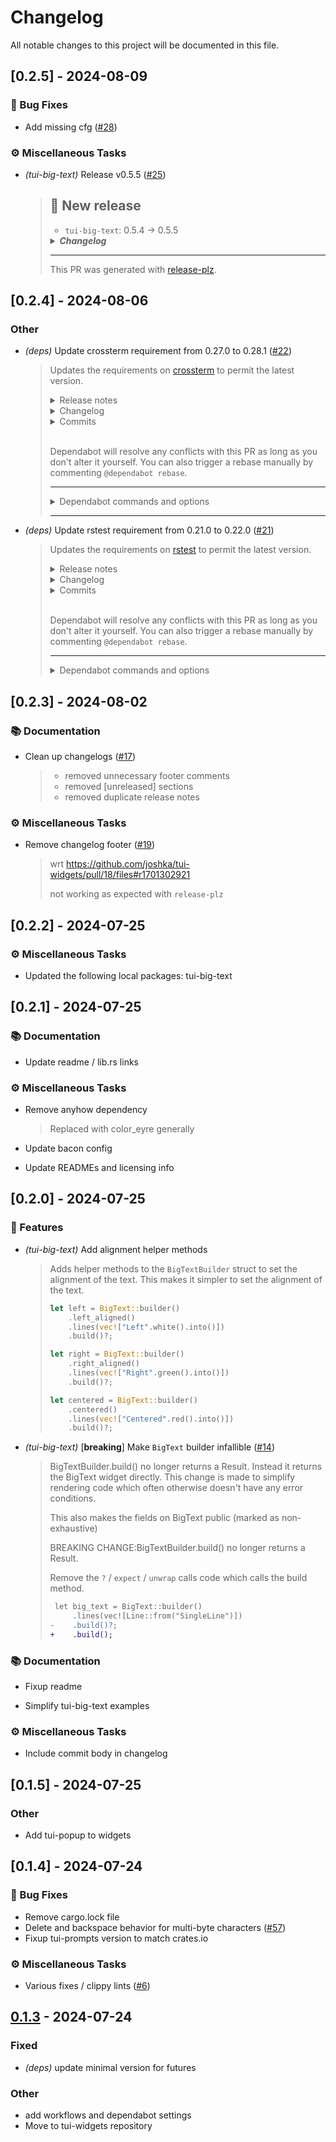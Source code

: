 # Changelog

All notable changes to this project will be documented in this file.

## [0.2.5] - 2024-08-09

### 🐛 Bug Fixes

- Add missing cfg ([#28](https://github.com/joshka/tui-widgets/pull/28))

### ⚙️ Miscellaneous Tasks

- *(tui-big-text)* Release v0.5.5 ([#25](https://github.com/joshka/tui-widgets/pull/25))
  > ## 🤖 New release
  > * `tui-big-text`: 0.5.4 -> 0.5.5
  >
  > <details><summary><i><b>Changelog</b></i></summary><p>
  >
  > ## `tui-big-text`
  > <blockquote>
  >
  > ## [0.5.5] - 2024-08-09
  >
  > ### 🐛 Bug Fixes
  >
  > - Update to ratatui 0.28
  > ([[#24](https://github.com/joshka/tui-widgets/pull/24)](https://github.com/joshka/tui-widgets/pull/24))
  > > Note that for projects that rely on crossterm, Ratatui 0.28.0 now
  > relies internally on Crossterm 0.28.0.
  > > Ratatui release notes highlights: https://ratatui.rs/highlights/v028/
  > > See https://github.com/ratatui-org/ratatui/issues/1298 for notes about
  > crossterm compatibility
  > </blockquote>
  >
  >
  > </p></details>
  >
  > ---
  > This PR was generated with
  > [release-plz](https://github.com/MarcoIeni/release-plz/).

## [0.2.4] - 2024-08-06

### Other

- *(deps)* Update crossterm requirement from 0.27.0 to 0.28.1 ([#22](https://github.com/joshka/tui-widgets/pull/22))
  > Updates the requirements on
  > [crossterm](https://github.com/crossterm-rs/crossterm) to permit the
  > latest version.
  > <details>
  > <summary>Release notes</summary>
  > <p><em>Sourced from <a
  > href="https://github.com/crossterm-rs/crossterm/releases">crossterm's
  > releases</a>.</em></p>
  > <blockquote>
  > <h2>0.27.0</h2>
  > <h1>Version 0.27</h1>
  > <h2>Added ⭐</h2>
  > <ul>
  > <li>Add <code>NO_COLOR</code> support (<a
  > href="https://no-color.org/">https://no-color.org/</a>)</li>
  > <li>Add option to force overwrite <code>NO_COLOR</code> (<a
  > href="https://redirect.github.com/crossterm-rs/crossterm/issues/802">[#802](https://github.com/joshka/tui-widgets/pull/802)</a>)</li>
  > <li>Add support for scroll left/right events on windows and unix systems
  > (<a
  > href="https://redirect.github.com/crossterm-rs/crossterm/issues/788">[#788](https://github.com/joshka/tui-widgets/pull/788)</a>).</li>
  > <li>Add <code>window_size</code> function to fetch pixel width/height of
  > screen for more sophisticated rendering in terminals.</li>
  > <li>Add support for deserializing hex color strings to `Color`` e.g
  > #fffff.</li>
  > </ul>
  > <h2>Changes</h2>
  > <ul>
  > <li>Make the events module an optional feature <code>events</code> (to
  > make crossterm more lightweight) (<a
  > href="https://redirect.github.com/crossterm-rs/crossterm/issues/776">[#776](https://github.com/joshka/tui-widgets/pull/776)</a>)</li>
  > </ul>
  > <h2>Breaking ⚠️</h2>
  > <ul>
  > <li>Set minimum rustc version to 1.58 (<a
  > href="https://redirect.github.com/crossterm-rs/crossterm/issues/798">[#798](https://github.com/joshka/tui-widgets/pull/798)</a>)</li>
  > <li>Change all error types to <code>std::io::Result</code> (<a
  > href="https://redirect.github.com/crossterm-rs/crossterm/issues/765">[#765](https://github.com/joshka/tui-widgets/pull/765)</a>)</li>
  > </ul>
  > <p><a href="https://github.com/Gronis"><code>@​Gronis</code></a>, <a
  > href="https://github.com/kevin-vigor"><code>@​kevin-vigor</code></a>, <a
  > href="https://github.com/Wilfred"><code>@​Wilfred</code></a>, <a
  > href="https://github.com/benjajaja"><code>@​benjajaja</code></a>, <a
  > href="https://github.com/blt-r"><code>@​blt-r</code></a>, <a
  > href="https://github.com/Piturnah"><code>@​Piturnah</code></a>, <a
  > href="https://github.com/kdheepak"><code>@​kdheepak</code></a>, <a
  > href="https://github.com/DeathVenom54"><code>@​DeathVenom54</code></a>,
  > <a href="https://github.com/senekor"><code>@​senekor</code></a>, <a
  > href="https://github.com/joseluis"><code>@​joseluis</code></a>, <a
  > href="https://github.com/gibbz00"><code>@​gibbz00</code></a>, <a
  > href="https://github.com/lesleyrs"><code>@​lesleyrs</code></a>, <a
  > href="https://github.com/jhartzell42"><code>@​jhartzell42</code></a></p>
  > </blockquote>
  > </details>
  > <details>
  > <summary>Changelog</summary>
  > <p><em>Sourced from <a
  > href="https://github.com/crossterm-rs/crossterm/blob/master/CHANGELOG.md">crossterm's
  > changelog</a>.</em></p>
  > <blockquote>
  > <h1>Unreleased</h1>
  > <h1>Version 0.28.1</h1>
  > <h2>Fixed 🐛</h2>
  > <ul>
  > <li>Fix broken build on linux when using <code>use-dev-tty</code> with
  > (<a
  > href="https://redirect.github.com/crossterm-rs/crossterm/issues/906">[#906](https://github.com/joshka/tui-widgets/pull/906)</a>)</li>
  > </ul>
  > <h2>Breaking ⚠️</h2>
  > <ul>
  > <li>Fix desync with mio and signalhook between repo and published crate.
  > (upgrade to mio 1.0)</li>
  > </ul>
  > <h1>Version 0.28</h1>
  > <h2>Added ⭐</h2>
  > <ul>
  > <li>Capture double click mouse events on windows (<a
  > href="https://redirect.github.com/crossterm-rs/crossterm/issues/826">[#826](https://github.com/joshka/tui-widgets/pull/826)</a>)</li>
  > <li>(De)serialize Reset color (<a
  > href="https://redirect.github.com/crossterm-rs/crossterm/issues/824">[#824](https://github.com/joshka/tui-widgets/pull/824)</a>)</li>
  > <li>Add functions to allow constructing <code>Attributes</code> in a
  > const context (<a
  > href="https://redirect.github.com/crossterm-rs/crossterm/issues/817">[#817](https://github.com/joshka/tui-widgets/pull/817)</a>)</li>
  > <li>Implement <code>Display</code> for <code>KeyCode</code> and
  > <code>KeyModifiers</code> (<a
  > href="https://redirect.github.com/crossterm-rs/crossterm/issues/862">[#862](https://github.com/joshka/tui-widgets/pull/862)</a>)</li>
  > </ul>
  > <h2>Changed ⚙️</h2>
  > <ul>
  > <li>Use Rustix by default instead of libc. Libc can be re-enabled if
  > necessary with the <code>libc</code> feature flag (<a
  > href="https://redirect.github.com/crossterm-rs/crossterm/issues/892">[#892](https://github.com/joshka/tui-widgets/pull/892)</a>)</li>
  > <li><code>FileDesc</code> now requires a lifetime annotation.</li>
  > <li>Improve available color detection (<a
  > href="https://redirect.github.com/crossterm-rs/crossterm/issues/885">[#885](https://github.com/joshka/tui-widgets/pull/885)</a>)</li>
  > <li>Speed up <code>SetColors</code> by ~15-25% (<a
  > href="https://redirect.github.com/crossterm-rs/crossterm/issues/879">[#879](https://github.com/joshka/tui-widgets/pull/879)</a>)</li>
  > <li>Remove unsafe and unnecessary size argument from
  > <code>FileDesc::read()</code> (<a
  > href="https://redirect.github.com/crossterm-rs/crossterm/issues/821">[#821](https://github.com/joshka/tui-widgets/pull/821)</a>)</li>
  > </ul>
  > <h2>Breaking ⚠️</h2>
  > <ul>
  > <li>Fix duplicate bit masks for caps lock and num lock (<a
  > href="https://redirect.github.com/crossterm-rs/crossterm/issues/863">[#863](https://github.com/joshka/tui-widgets/pull/863)</a>).
  > This breaks serialization of <code>KeyEventState</code></li>
  > </ul>
  > <h1>Version 0.27.1</h1>
  > <h2>Added ⭐</h2>
  > <ul>
  > <li>Add support for (de)serializing <code>Reset</code>
  > <code>Color</code></li>
  > </ul>
  > <h1>Version 0.27</h1>
  > <h2>Added ⭐</h2>
  > <ul>
  > <li>Add <code>NO_COLOR</code> support (<a
  > href="https://no-color.org/">https://no-color.org/</a>)</li>
  > <li>Add option to force overwrite <code>NO_COLOR</code> (<a
  > href="https://redirect.github.com/crossterm-rs/crossterm/issues/802">[#802](https://github.com/joshka/tui-widgets/pull/802)</a>)</li>
  > <li>Add support for scroll left/right events on windows and unix systems
  > (<a
  > href="https://redirect.github.com/crossterm-rs/crossterm/issues/788">[#788](https://github.com/joshka/tui-widgets/pull/788)</a>).</li>
  > <li>Add <code>window_size</code> function to fetch pixel width/height of
  > screen for more sophisticated rendering in terminals.</li>
  > <li>Add support for deserializing hex color strings to
  > <code>Color</code> e.g #fffff.</li>
  > </ul>
  > <h2>Changed ⚙️</h2>
  > <!-- raw HTML omitted -->
  > </blockquote>
  > <p>... (truncated)</p>
  > </details>
  > <details>
  > <summary>Commits</summary>
  > <ul>
  > <li>See full diff in <a
  > href="https://github.com/crossterm-rs/crossterm/compare/0.27.0...0.27.0">compare
  > view</a></li>
  > </ul>
  > </details>
  > <br />
  >
  >
  > Dependabot will resolve any conflicts with this PR as long as you don't
  > alter it yourself. You can also trigger a rebase manually by commenting
  > `@dependabot rebase`.
  >
  > [//]:# (dependabot-automerge-start)
  >
  > [//]:# (dependabot-automerge-end)
  >
  > ---
  >
  > <details>
  > <summary>Dependabot commands and options</summary>
  > <br />
  >
  > You can trigger Dependabot actions by commenting on this PR:
  > - `@dependabot rebase` will rebase this PR
  > - `@dependabot recreate` will recreate this PR, overwriting any edits
  > that have been made to it
  > - `@dependabot merge` will merge this PR after your CI passes on it
  > - `@dependabot squash and merge` will squash and merge this PR after
  > your CI passes on it
  > - `@dependabot cancel merge` will cancel a previously requested merge
  > and block automerging
  > - `@dependabot reopen` will reopen this PR if it is closed
  > - `@dependabot close` will close this PR and stop Dependabot recreating
  > it. You can achieve the same result by closing it manually
  > - `@dependabot show <dependency name> ignore conditions` will show all
  > of the ignore conditions of the specified dependency
  > - `@dependabot ignore this major version` will close this PR and stop
  > Dependabot creating any more for this major version (unless you reopen
  > the PR or upgrade to it yourself)
  > - `@dependabot ignore this minor version` will close this PR and stop
  > Dependabot creating any more for this minor version (unless you reopen
  > the PR or upgrade to it yourself)
  > - `@dependabot ignore this dependency` will close this PR and stop
  > Dependabot creating any more for this dependency (unless you reopen the
  > PR or upgrade to it yourself)
  >
  >
  > </details>
  >
  > ---------

- *(deps)* Update rstest requirement from 0.21.0 to 0.22.0 ([#21](https://github.com/joshka/tui-widgets/pull/21))
  > Updates the requirements on [rstest](https://github.com/la10736/rstest)
  > to permit the latest version.
  > <details>
  > <summary>Release notes</summary>
  > <p><em>Sourced from <a
  > href="https://github.com/la10736/rstest/releases">rstest's
  > releases</a>.</em></p>
  > <blockquote>
  > <h2>0.21.0</h2>
  > <p>Use <code>crate-name</code> feature to enable the crate rename
  > support (enabled by default)</p>
  > </blockquote>
  > </details>
  > <details>
  > <summary>Changelog</summary>
  > <p><em>Sourced from <a
  > href="https://github.com/la10736/rstest/blob/master/CHANGELOG.md">rstest's
  > changelog</a>.</em></p>
  > <blockquote>
  > <h2>[0.21.0] 2024/6/1</h2>
  > <h3>Changed</h3>
  > <ul>
  > <li>Add feature <code>crate-name</code> enabled by default to opt-in
  > crate rename
  > support. See <a
  > href="https://redirect.github.com/la10736/rstest/issues/258">[#258](https://github.com/joshka/tui-widgets/pull/258)</a></li>
  > </ul>
  > <h2>[0.20.0] 2024/5/30</h2>
  > <h3>Add</h3>
  > <ul>
  > <li>Implemented <code>#[by_ref]</code> attribute to take get a local
  > lifetime for test arguments.
  > See <a
  > href="https://redirect.github.com/la10736/rstest/issues/241">[#241](https://github.com/joshka/tui-widgets/pull/241)</a>
  > for more details. Thanks to
  > <a href="https://github.com/narpfel"><code>@​narpfel</code></a> for
  > suggesting it and useful discussions.</li>
  > <li>Support for import <code>rstest</code> with another name. See <a
  > href="https://redirect.github.com/la10736/rstest/issues/221">[#221](https://github.com/joshka/tui-widgets/pull/221)</a></li>
  > </ul>
  > <h3>Fixed</h3>
  > <ul>
  > <li>Don't remove Lifetimes from test function if any. See <a
  > href="https://redirect.github.com/la10736/rstest/issues/230">[#230](https://github.com/joshka/tui-widgets/pull/230)</a>
  > <a href="https://redirect.github.com/la10736/rstest/issues/241">[#241](https://github.com/joshka/tui-widgets/pull/241)</a>
  > for more details.</li>
  > <li><a
  > href="https://doc.rust-lang.org/std/path/struct.PathBuf.html"><code>PathBuf</code></a>
  > does no longer need to be
  > in scope when using <code>#[files]</code> (see <a
  > href="https://redirect.github.com/la10736/rstest/pull/242">[#242](https://github.com/joshka/tui-widgets/pull/242)</a>)</li>
  > <li><code>#[from(now::accept::also::path::for::fixture)]</code> See <a
  > href="https://redirect.github.com/la10736/rstest/issues/246">[#246](https://github.com/joshka/tui-widgets/pull/246)</a>
  > for more details</li>
  > </ul>
  > <h2>[0.19.0] 2024/4/9</h2>
  > <h3>Changed</h3>
  > <ul>
  > <li>Defined <code>rust-version</code> for each crate (see <a
  > href="https://redirect.github.com/la10736/rstest/issues/227">[#227](https://github.com/joshka/tui-widgets/pull/227)</a>)</li>
  > </ul>
  > <h3>Fixed</h3>
  > <ul>
  > <li>
  > <p><code>#[once]</code> fixtures now require the returned type to be
  > <a
  > href="https://doc.rust-lang.org/std/marker/trait.Sync.html"><code>Sync</code></a>
  > to prevent UB
  > when tests are executed in parallel. (see <a
  > href="https://redirect.github.com/la10736/rstest/issues/235">[#235](https://github.com/joshka/tui-widgets/pull/235)</a>
  > for more details)</p>
  > </li>
  > <li>
  > <p><code>#[future(awt)]</code> and <code>#[awt]</code> now properly
  > handle mutable (<code>mut</code>) parameters by treating futures as
  > immutable and
  > treating the awaited rebinding as mutable.</p>
  > </li>
  > </ul>
  > <h2>[0.18.2] 2023/8/13</h2>
  > <h3>Changed</h3>
  > <ul>
  > <li>Now <code>#[files]</code> accept also parent folders (see <a
  > href="https://redirect.github.com/la10736/rstest/issues/205">[#205](https://github.com/joshka/tui-widgets/pull/205)</a>
  > for more details).</li>
  > </ul>
  > <h2>[0.18.1] 2023/7/5</h2>
  > <!-- raw HTML omitted -->
  > </blockquote>
  > <p>... (truncated)</p>
  > </details>
  > <details>
  > <summary>Commits</summary>
  > <ul>
  > <li>See full diff in <a
  > href="https://github.com/la10736/rstest/compare/v0.21.0...v0.21.0">compare
  > view</a></li>
  > </ul>
  > </details>
  > <br />
  >
  >
  > Dependabot will resolve any conflicts with this PR as long as you don't
  > alter it yourself. You can also trigger a rebase manually by commenting
  > `@dependabot rebase`.
  >
  > [//]:# (dependabot-automerge-start)
  >
  > [//]:# (dependabot-automerge-end)
  >
  > ---
  >
  > <details>
  > <summary>Dependabot commands and options</summary>
  > <br />
  >
  > You can trigger Dependabot actions by commenting on this PR:
  > - `@dependabot rebase` will rebase this PR
  > - `@dependabot recreate` will recreate this PR, overwriting any edits
  > that have been made to it
  > - `@dependabot merge` will merge this PR after your CI passes on it
  > - `@dependabot squash and merge` will squash and merge this PR after
  > your CI passes on it
  > - `@dependabot cancel merge` will cancel a previously requested merge
  > and block automerging
  > - `@dependabot reopen` will reopen this PR if it is closed
  > - `@dependabot close` will close this PR and stop Dependabot recreating
  > it. You can achieve the same result by closing it manually
  > - `@dependabot show <dependency name> ignore conditions` will show all
  > of the ignore conditions of the specified dependency
  > - `@dependabot ignore this major version` will close this PR and stop
  > Dependabot creating any more for this major version (unless you reopen
  > the PR or upgrade to it yourself)
  > - `@dependabot ignore this minor version` will close this PR and stop
  > Dependabot creating any more for this minor version (unless you reopen
  > the PR or upgrade to it yourself)
  > - `@dependabot ignore this dependency` will close this PR and stop
  > Dependabot creating any more for this dependency (unless you reopen the
  > PR or upgrade to it yourself)
  >
  >
  > </details>

## [0.2.3] - 2024-08-02

### 📚 Documentation

- Clean up changelogs ([#17](https://github.com/joshka/tui-widgets/pull/17))
  > - removed unnecessary footer comments
  > - removed [unreleased] sections
  > - removed duplicate release notes

### ⚙️ Miscellaneous Tasks

- Remove changelog footer ([#19](https://github.com/joshka/tui-widgets/pull/19))
  > wrt https://github.com/joshka/tui-widgets/pull/18/files#r1701302921
  >
  > not working as expected with `release-plz`

## [0.2.2] - 2024-07-25

### ⚙️ Miscellaneous Tasks

- Updated the following local packages: tui-big-text

## [0.2.1] - 2024-07-25

### 📚 Documentation

- Update readme / lib.rs links

### ⚙️ Miscellaneous Tasks

- Remove anyhow dependency
  > Replaced with color_eyre generally

- Update bacon config

- Update READMEs and licensing info

## [0.2.0] - 2024-07-25

### 🚀 Features

- *(tui-big-text)* Add alignment helper methods
  > Adds helper methods to the `BigTextBuilder` struct to set the alignment
  > of the text. This makes it simpler to set the alignment of the text.
  >
  > ```rust
  > let left = BigText::builder()
  >     .left_aligned()
  >     .lines(vec!["Left".white().into()])
  >     .build()?;
  >
  > let right = BigText::builder()
  >     .right_aligned()
  >     .lines(vec!["Right".green().into()])
  >     .build()?;
  >
  > let centered = BigText::builder()
  >     .centered()
  >     .lines(vec!["Centered".red().into()])
  >     .build()?;
  > ```

- *(tui-big-text)* [**breaking**] Make `BigText` builder infallible ([#14](https://github.com/joshka/tui-widgets/pull/14))
  > BigTextBuilder.build() no longer returns a Result. Instead it returns
  > the BigText widget directly. This change is made to simplify rendering
  > code which often otherwise doesn't have any error conditions.
  >
  > This also makes the fields on BigText public (marked as non-exhaustive)
  >
  > BREAKING CHANGE:BigTextBuilder.build() no longer returns a Result.
  >
  > Remove the `?` / `expect` / `unwrap` calls code which calls the build
  > method.
  >
  > ```diff
  >  let big_text = BigText::builder()
  >      .lines(vec![Line::from("SingleLine")])
  > -    .build()?;
  > +    .build();
  > ```

### 📚 Documentation

- Fixup readme

- Simplify tui-big-text examples

### ⚙️ Miscellaneous Tasks

- Include commit body in changelog

## [0.1.5] - 2024-07-25

### Other

- Add tui-popup to widgets

## [0.1.4] - 2024-07-24

### 🐛 Bug Fixes

- Remove cargo.lock file
- Delete and backspace behavior for multi-byte characters ([#57](https://github.com/joshka/tui-widgets/pull/57))
- Fixup tui-prompts version to match crates.io

### ⚙️ Miscellaneous Tasks

- Various fixes / clippy lints ([#6](https://github.com/joshka/tui-widgets/pull/6))

## [0.1.3](https://github.com/joshka/tui-widgets/compare/tui-widgets-v0.1.2...tui-widgets-v0.1.3) - 2024-07-24

### Fixed
- *(deps)* update minimal version for futures

### Other
- add workflows and dependabot settings
- Move to tui-widgets repository
